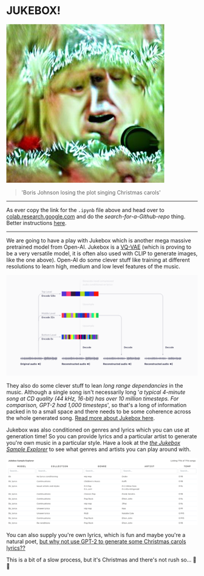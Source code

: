 # JUKEBOX!

![Boris Johnson losing the plot singing Christmas carols](./images/boris-johnson-losing-the-plot-singing-christmas-carol.jpg)

> 'Boris Johnson losing the plot singing Christmas carols'

---

As ever copy the link for the `.ipynb` file above and head over to [colab.research.google.com](https://colab.research.google.com/) and do the _search-for-a-Github-repo_ thing. Better instructions [here](https://github.com/joshmurr/dip-ai-comp-futures).

---

We are going to have a play with Jukebox which is another mega massive pretrained model from Open-AI. Jukebox is a [VQ-VAE]() (which is proving to be a very versatile model, it is often also used with CLIP to generate images, like the one above). Open-AI do some clever stuff like training at different resolutions to learn high, medium and low level features of the music.

![Resolutions](./images/1.png)

They also do some clever stuff to lean _long range dependancies_ in the music. Although a single song isn't necessarily long '_a typical 4-minute song at CD quality (44 kHz, 16-bit) has over 10 million timesteps. For comparison, GPT-2 had 1,000 timesteps_', so that's a long of information packed in to a small space and there needs to be some coherence across the whole generated song. [Read more about Jukebox here](https://openai.com/blog/jukebox/).

Jukebox was also conditioned on genres and lyrics which you can use at generation time! So you can provide lyrics and a particular artist to generate you're own music in a particular style. Have a look at the [_the Jukebox Sample Explorer_](https://jukebox.openai.com) to see what genres and artists you can play around with.

[![Sample Explorer](./images/sample-explorer.png)](https://jukebox.openai.com)

You can also supply you're own lyrics, which is fun and maybe you're a natural poet, [but why not use GPT-2 to generate some Christmas carols lyrics??](https://transformer.huggingface.co/doc/gpt2-large)

This is a bit of a slow process, but it's Christmas and there's not rush so... :christmas_tree: :santa:
